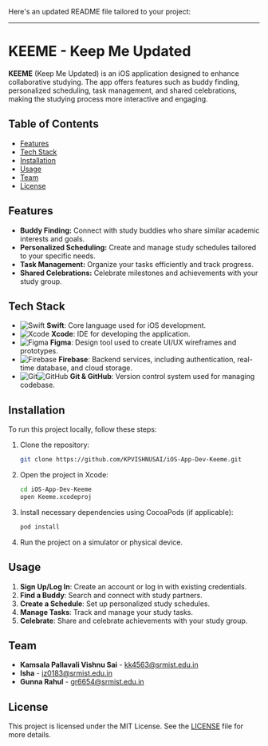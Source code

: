 Here's an updated README file tailored to your project:

---

# KEEME - Keep Me Updated

**KEEME** (Keep Me Updated) is an iOS application designed to enhance collaborative studying. The app offers features such as buddy finding, personalized scheduling, task management, and shared celebrations, making the studying process more interactive and engaging.

## Table of Contents
- [Features](#features)
- [Tech Stack](#tech-stack)
- [Installation](#installation)
- [Usage](#usage)
- [Team](#team)
- [License](#license)

## Features

- **Buddy Finding:** Connect with study buddies who share similar academic interests and goals.
- **Personalized Scheduling:** Create and manage study schedules tailored to your specific needs.
- **Task Management:** Organize your tasks efficiently and track progress.
- **Shared Celebrations:** Celebrate milestones and achievements with your study group.

## Tech Stack

- ![Swift](https://img.shields.io/badge/Swift-FA7343?style=for-the-badge&logo=swift&logoColor=white)  **Swift**: Core language used for iOS development.
- ![Xcode](https://img.shields.io/badge/Xcode-1575F9?style=for-the-badge&logo=xcode&logoColor=white)  **Xcode**: IDE for developing the application.
- ![Figma](https://img.shields.io/badge/Figma-F24E1E?style=for-the-badge&logo=figma&logoColor=white)  **Figma**: Design tool used to create UI/UX wireframes and prototypes.
- ![Firebase](https://img.shields.io/badge/Firebase-FFCA28?style=for-the-badge&logo=firebase&logoColor=white)  **Firebase**: Backend services, including authentication, real-time database, and cloud storage.
- ![Git](https://img.shields.io/badge/Git-F05032?style=for-the-badge&logo=git&logoColor=white)![GitHub](https://img.shields.io/badge/GitHub-181717?style=for-the-badge&logo=github&logoColor=white)  **Git & GitHub**: Version control system used for managing codebase.


## Installation

To run this project locally, follow these steps:

1. Clone the repository:
    ```bash
    git clone https://github.com/KPVISHNUSAI/iOS-App-Dev-Keeme.git
    ```
2. Open the project in Xcode:
    ```bash
    cd iOS-App-Dev-Keeme
    open Keeme.xcodeproj
    ```
3. Install necessary dependencies using CocoaPods (if applicable):
    ```bash
    pod install
    ```
4. Run the project on a simulator or physical device.

## Usage

1. **Sign Up/Log In**: Create an account or log in with existing credentials.
2. **Find a Buddy**: Search and connect with study partners.
3. **Create a Schedule**: Set up personalized study schedules.
4. **Manage Tasks**: Track and manage your study tasks.
5. **Celebrate**: Share and celebrate achievements with your study group.

## Team

- **Kamsala Pallavali Vishnu Sai** - [kk4563@srmist.edu.in](mailto:kk4563@srmist.edu.in)
- **Isha** - [iz0183@srmist.edu.in](mailto:iz0183@srmist.edu.in)
- **Gunna Rahul** - [gr6654@srmist.edu.in](mailto:gr6654@srmist.edu.in)

## License
This project is licensed under the MIT License. See the [LICENSE](LICENSE) file for more details.
